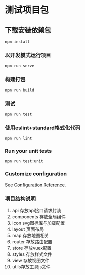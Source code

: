 # 测试项目包

## 下载安装依赖包
```
npm install
```

### 以开发模式运行项目
```
npm run serve
```

### 构建打包
```
npm run build
```

### 测试
```
npm run test
```

### 使用eslint+standard格式化代码
```
npm run lint
```

### Run your unit tests
```
npm run test:unit
```

### Customize configuration
See [Configuration Reference](https://cli.vuejs.org/config/).

### 项目结构说明
1. api 存放api接口请求封装
2. components 存放全局组件
3. icon svg图标库与加载配置
4. layout 页面布局
5. map 存放地图相关
6. router 存放路由配置
7. store 存放vuex配置
8. styles 存放样式文件
9. view 存放视图文件
10. utils存放工具js文件
